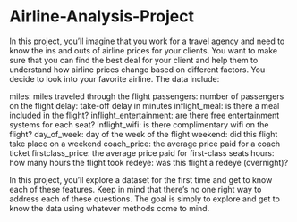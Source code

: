 # Airline-Analysis-Project
In this project, you’ll imagine that you work for a travel agency and need to know the ins and outs of airline prices for your clients. You want to make sure that you can find the best deal for your client and help them to understand how airline prices change based on different factors.  You decide to look into your favorite airline. The data include:

miles: miles traveled through the flight
passengers: number of passengers on the flight
delay: take-off delay in minutes
inflight_meal: is there a meal included in the flight?
inflight_entertainment: are there free entertainment systems for each seat?
inflight_wifi: is there complimentary wifi on the flight?
day_of_week: day of the week of the flight
weekend: did this flight take place on a weekend
coach_price: the average price paid for a coach ticket
firstclass_price: the average price paid for first-class seats
hours: how many hours the flight took
redeye: was this flight a redeye (overnight)?

In this project, you’ll explore a dataset for the first time and get to know each of these features. Keep in mind that there’s no one right way to address each of these questions. The goal is simply to explore and get to know the data using whatever methods come to mind.
